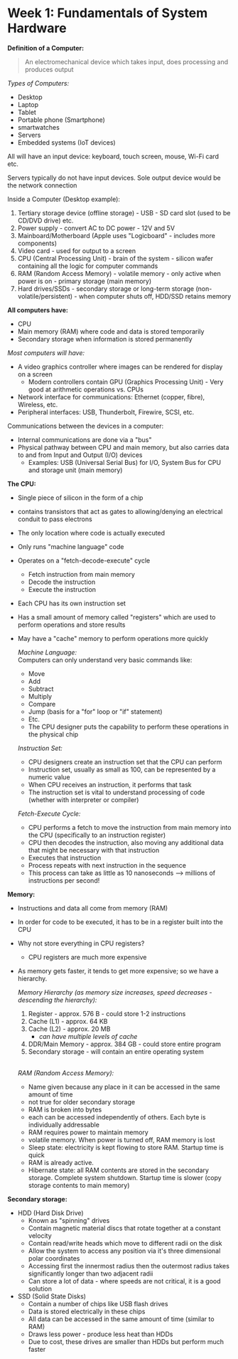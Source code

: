 # Week 1: Fundamentals of System Hardware

**Definition of a Computer:**

> An electromechanical device which takes input, does processing and produces output

_Types of Computers:_

- Desktop
- Laptop
- Tablet
- Portable phone (Smartphone)
- smartwatches
- Servers
- Embedded systems (IoT devices)

All will have an input device: keyboard, touch screen, mouse, Wi-Fi card etc.

Servers typically do not have input devices. Sole output device would be the network connection

Inside a Computer (Desktop example):

1. Tertiary storage device (offline storage) - USB - SD card slot (used to be CD/DVD drive) etc.
2. Power supply - convert AC to DC power - 12V and 5V
3. Mainboard/Motherboard (Apple uses "Logicboard" - includes more components)
4. Video card - used for output to a screen
5. CPU (Central Processing Unit) - brain of the system - silicon wafer containing all the logic for computer commands
6. RAM (Random Access Memory) - volatile memory - only active when power is on - primary storage (main memory)
7. Hard drives/SSDs - secondary storage or long-term storage (non-volatile/persistent) - when computer shuts off, HDD/SSD retains memory

**All computers have:**

- CPU
- Main memory (RAM) where code and data is stored temporarily
- Secondary storage when information is stored permanently

_Most computers will have:_

- A video graphics controller where images can be rendered for display on a screen
  - Modern controllers contain GPU (Graphics Processing Unit) - Very good at arithmetic operations vs. CPUs
- Network interface for communications: Ethernet (copper, fibre), Wireless, etc.
- Peripheral interfaces: USB, Thunderbolt, Firewire, SCSI, etc.

Communications between the devices in a computer:

- Internal communications are done via a "bus"
- Physical pathway between CPU and main memory, but also carries data to and from Input and Output (I/O) devices
  - Examples: USB (Universal Serial Bus) for I/O, System Bus for CPU and storage unit (main memory)

**The CPU:**

- Single piece of silicon in the form of a chip
- contains transistors that act as gates to allowing/denying an electrical conduit to pass electrons
- The only location where code is actually executed
- Only runs "machine language" code
- Operates on a "fetch-decode-execute" cycle
  - Fetch instruction from main memory
  - Decode the instruction
  - Execute the instruction
- Each CPU has its own instruction set
- Has a small amount of memory called "registers" which are used to perform operations and store results
- May have a "cache" memory to perform operations more quickly

  _Machine Language:_ <br>
  Computers can only understand very basic commands like:

  - Move
  - Add
  - Subtract
  - Multiply
  - Compare
  - Jump (basis for a "for" loop or "if" statement)
  - Etc.
  - The CPU designer puts the capability to perform these operations in the physical chip

  _Instruction Set:_ <br>

  - CPU designers create an instruction set that the CPU can perform
  - Instruction set, usually as small as 100, can be represented by a numeric value
  - When CPU receives an instruction, it performs that task
  - The instruction set is vital to understand processing of code (whether with interpreter or compiler)

  _Fetch-Execute Cycle:_ <br>

  - CPU performs a fetch to move the instruction from main memory into the CPU (specifically to an instruction register)
  - CPU then decodes the instruction, also moving any additional data that might be necessary with that instruction
  - Executes that instruction
  - Process repeats with next instruction in the sequence
  - This process can take as little as 10 nanoseconds --> millions of instructions per second!

**Memory:**

- Instructions and data all come from memory (RAM)
- In order for code to be executed, it has to be in a register built into the CPU
- Why not store everything in CPU registers?
  - CPU registers are much more expensive
- As memory gets faster, it tends to get more expensive; so we have a hierarchy.

  _Memory Hierarchy (as memory size increases, speed decreases - descending the hierarchy):_

  1. Register - approx. 576 B - could store 1-2 instructions
  2. Cache (L1) - approx. 64 KB
  3. Cache (L2) - approx. 20 MB
     - _can have multiple levels of cache_
  4. DDR/Main Memory - approx. 384 GB - could store entire program
  5. Secondary storage - will contain an entire operating system

    <br>

  _RAM (Random Access Memory):_

  - Name given because any place in it can be accessed in the same amount of time
  - not true for older secondary storage
  - RAM is broken into bytes
  - each can be accessed independently of others. Each byte is individually addressable
  - RAM requires power to maintain memory
  - volatile memory. When power is turned off, RAM memory is lost
  - Sleep state: electricity is kept flowing to store RAM. Startup time is quick
  - RAM is already active.
  - Hibernate state: all RAM contents are stored in the secondary storage. Complete system shutdown. Startup time is slower (copy storage contents to main memory)

**Secondary storage:**

- HDD (Hard Disk Drive)
  - Known as "spinning" drives
  - Contain magnetic material discs that rotate together at a constant velocity
  - Contain read/write heads which move to different radii on the disk
  - Allow the system to access any position via it's three dimensional polar coordinates
  - Accessing first the innermost radius then the outermost radius takes significantly longer than two adjacent radii
  - Can store a lot of data - where speeds are not critical, it is a good solution
- SSD (Solid State Disks)
  - Contain a number of chips like USB flash drives
  - Data is stored electrically in these chips
  - All data can be accessed in the same amount of time (similar to RAM)
  - Draws less power - produce less heat than HDDs
  - Due to cost, these drives are smaller than HDDs but perform much faster
